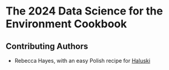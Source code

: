 # The 2024 Data Science for the Environment Cookbook

## Contributing Authors

- Rebecca Hayes, with an easy Polish recipe for [Haluski](haluski.txt) 

